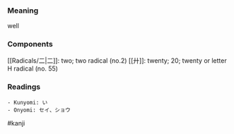 ### Meaning

well

### Components

[[Radicals/二|二]]: two; two radical (no.2) [[廾]]: twenty; 20; twenty or letter H radical (no. 55)

### Readings

```
- Kunyomi: い
- Onyomi: セイ、ショウ
```

#kanji